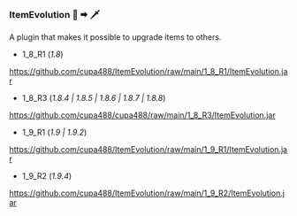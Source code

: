 ### ItemEvolution 🔪 🠮 🗡

A plugin that makes it possible to upgrade items to others.

- 1_8_R1 (*1.8*)

https://github.com/cupa488/ItemEvolution/raw/main/1_8_R1/ItemEvolution.jar

- 1_8_R3 (*1.8.4 | 1.8.5 | 1.8.6 | 1.8.7 | 1.8.8*)

https://github.com/cupa488/cupa488/raw/main/1_8_R3/ItemEvolution.jar

- 1_9_R1 (*1.9 | 1.9.2*)

https://github.com/cupa488/ItemEvolution/raw/main/1_9_R1/ItemEvolution.jar

- 1_9_R2 (*1.9.4*)

https://github.com/cupa488/ItemEvolution/raw/main/1_9_R2/ItemEvolution.jar




<!--
**cupa488/cupa488** is a ✨ _special_ ✨ repository because its `README.md` (this file) appears on your GitHub profile.

Here are some ideas to get you started:

- 🔭 I’m currently working on ...
- 🌱 I’m currently learning ...
- 👯 I’m looking to collaborate on ...
- 🤔 I’m looking for help with ...
- 💬 Ask me about ...
- 📫 How to reach me: ...
- 😄 Pronouns: ...
- ⚡ Fun fact: ...
-->
